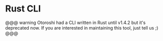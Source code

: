 # Rust CLI

@@@ warning
Otoroshi had a CLI written in Rust until v1.4.2 but it's deprecated now. If you are interested in maintaining this tool, just tell us ;)
@@@
